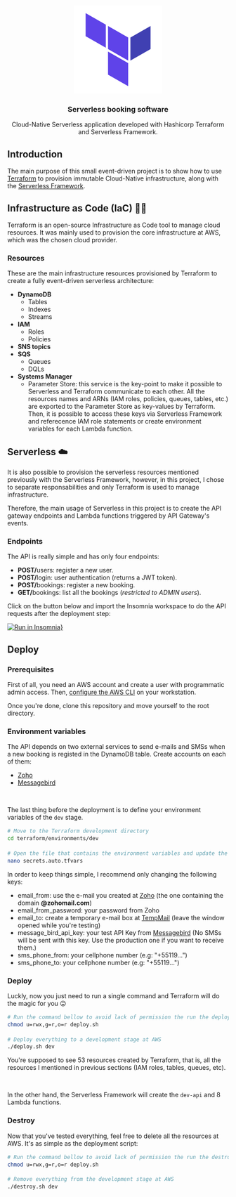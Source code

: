 <p align="center">
  <img alt="Terraform" title="Terraform logo" src="./assets/logo-terraform.png" width="200px" />
</p>

<h3 align="center">
  Serverless booking software
</h3>

<p align="center">Cloud-Native Serverless application developed with Hashicorp Terraform and Serverless Framework.</p>

## Introduction

The main purpose of this small event-driven project is to show how to use <a href="https://www.terraform.io/">Terraform</a> to provision immutable Cloud-Native infrastructure, along with the <a href="https://www.serverless.com/">Serverless Framework</a>.

## Infrastructure as Code (IaC) 👷🏻

Terraform is an open-source Infrastructure as Code tool to manage cloud resources. It was mainly used to provision the core infrastructure at AWS, which was the chosen cloud provider. <br />

### Resources

These are the main infrastructure resources provisioned by Terraform to create a fully event-driven serverless architecture:

- <b>DynamoDB</b>
  - Tables
  - Indexes
  - Streams
- <b>IAM</b>
  - Roles
  - Policies
- <b>SNS topics</b>
- <b>SQS</b>
  - Queues
  - DQLs
- <b>Systems Manager</b>
  - Parameter Store: this service is the key-point to make it possible to Serverless and Terraform communicate to each other. All the resources names and ARNs (IAM roles, policies, queues, tables, etc.) are exported to the Parameter Store as key-values by Terraform. Then, it is possible to access these keys via Serverless Framework and referecence IAM role statements or create environment variables for each Lambda function.

## Serverless ☁️

It is also possible to provision the serverless resources mentioned previously with the Serverless Framework, however, in this project, I chose to separate responsabilities and only Terraform is used to manage infrastructure. <br />

Therefore, the main usage of Serverless in this project is to create the API gateway endpoints and Lambda functions triggered by API Gateway's events.

### Endpoints

The API is really simple and has only four endpoints:

- <b>POST/</b>users: register a new user.
- <b>POST/</b>login: user authentication (returns a JWT token).
- <b>POST/</b>bookings: register a new booking.
- <b>GET/</b>bookings: list all the bookings (<i>restricted to ADMIN users</i>).

Click on the button below and import the Insomnia workspace to do the API requests after the deployment step:

[![Run in Insomnia}](https://insomnia.rest/images/run.svg)](https://insomnia.rest/run/?label=Terraform%20Serverless&uri=https%3A%2F%2Fgist.github.com%2Feduardo3g%2F0bc07cdc507e62b90c620b3eab50c1f2)

## Deploy

### Prerequisites

First of all, you need an AWS account and create a user with programmatic admin access. Then, <a href="https://docs.aws.amazon.com/cli/latest/userguide/cli-configure-files.html">configure the AWS CLI</a> on your workstation.
<br/>

Once you're done, clone this repository and move yourself to the root directory.

### Environment variables

The API depends on two external services to send e-mails and SMSs when a new booking is registed in the DynamoDB table. Create accounts on each of them:
  - <a href="https://www.zoho.com/pt-br/">Zoho</a>
  - <a href="https://messagebird.com/en/">Messagebird</a>

<br />

The last thing before the deployment is to define your environment variables of the `dev` stage.

```bash
# Move to the Terraform development directory
cd terraform/environments/dev

# Open the file that contains the environment variables and update the values
nano secrets.auto.tfvars
```

In order to keep things simple, I recommend only changing the following keys:
  - email_from: use the e-mail you created at <a href="https://www.zoho.com/pt-br/">Zoho</a> (the one containing the domain <b>@zohomail.com</b>)
  - email_from_password: your password from Zoho
  - email_to: create a temporary e-mail box at <a href="https://temp-mail.org/pt/">TempMail</a> (leave the window opened while you're testing)
  - message_bird_api_key: your test API Key from <a href="https://messagebird.com/en/">Messagebird</a> (No SMSs will be sent with this key. Use the production one if you want to receive them.)
  - sms_phone_from: your cellphone number (e.g: "+55119...")
  - sms_phone_to: your cellphone number (e.g: "+55119...")

### Deploy

Luckly, now you just need to run a single command and Terraform will do the magic for you 😛
```bash
# Run the command bellow to avoid lack of permission the run the deploy shell script
chmod u=rwx,g=r,o=r deploy.sh

# Deploy everything to a development stage at AWS
./deploy.sh dev
```

You're supposed to see 53 resources created by Terraform, that is, all the resources I mentioned in previous sections (IAM roles, tables, queues, etc).

<br />

In the other hand, the Serverless Framework will create the `dev-api` and 8 Lambda functions.

### Destroy

Now that you've tested everything, feel free to delete all the resources at AWS. It's as simple as the deployment script:
```bash
# Run the command bellow to avoid lack of permission the run the destroy shell script
chmod u=rwx,g=r,o=r deploy.sh

# Remove everything from the development stage at AWS
./destroy.sh dev
```
